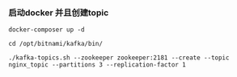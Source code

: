### 启动docker 并且创建topic 

```
docker-composer up -d

cd /opt/bitnami/kafka/bin/

./kafka-topics.sh --zookeeper zookeeper:2181 --create --topic nginx_topic --partitions 3 --replication-factor 1
```